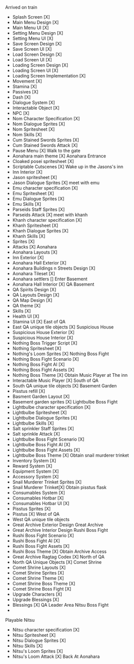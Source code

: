 Arrived on train
- Splash Screen [X]
- Main Menu Design [X]
- Main Menu UI [X]
- Setting Menu Design [X]
- Setting Menu UI [X]
- Save Screen Design [X]
- Save Screen UI [X]
- Load Screen Design [X]
- Load Screen UI [X]
- Loading Screen Design [X]
- Loading Screen UI [X]
- Loading Screen Implementation [X]
- Movement [X]
- Stamina [X]
- Passives [X]
- Dash [X]
- Dialogue System [X]
- Interactable Object [X]
- NPC [X]
- Nom Character Specification [X]
- Nom Dialogue Sprites [X]
- Nom Spritesheet [X]
- Nom Skills [X]
- Cum Stained Swords Sprites [X]
- Cum Stained Swords Attack [X]
- Pause Menu [X]
Walk to the gate
- Aonahara main theme [X]
Aonahara Entrance
- Cloaked posei spritesheet [X]
- Scriptable Cutscenes [X]
Wake up in the Jasons's inn
- Inn Interior [X]
- Jason spritesheet [X]
- Jason Dialogue Sprites [X]
meet with emu
- Emu character specification [X]
- Emu Spritesheet [X]
- Emu Dialogue Sprites [X]
- Emu Skills [X]
- Parseids Staff Sprites [X]
- Parseids Attack [X]
meet with khanh
- Khanh character specification [X]
- Khanh Spritesheet [X]
- Khanh Dialogue Sprites [X]
- Khanh Skills [X]
-  Sprites [X]
-  Attacks [X]
Aonahara
- Aonahara Layouts [X]
- Inn Exterior [X]
- Aonahara Hall Exterior [X]
- Aonahara Buildings n Streets Design [X]
- Aonahara Tileset [X]
- Aonahara settlers []
Enter Basement
- Aonahara Hall Interior [X]
QA Basement
- QA Spirits Design [X]
- QA Layouts Design [X]
- QA Map Design [X]
- QA theme [X]
- Skills [X]
- Health UI [X]
- Stamina UI [X]
East of QA
- East QA unique tile objects [X]
Suspicious House
- Suspicious House Exterior [X]
- Suspicious House Interior [X]
- Nothing Boss Trigger Script [X]
- Nothing Spritesheet [X]
- Nothing's Loom Sprites [X]
Nothing Boss Fight
- Nothing Boss Fight Scenario [X]
- Nothing Boss Fight AI [X]
- Nothing Boss Fight Assets [X]
- Nothing Boss Theme [X]
Obtain Music Player at The inn
- Interactable Music Player [X]
South of QA
- South QA unique tile objects [X]
Basement Garden
- Pisstus refill [X]
- Basment Garden Layout  [X]
- Basement garden sprites [X]
Lightbulbe Boss Fight
- Lightbulbe character specification [X]
- Lightbulbe Spritesheet [X]
- Lightbulbe Dialogue Sprites [X]
- Lightbulbe Skills [X]
- Salt sprinkler Staff Sprites [X]
- Salt sprinkle Attack [X]
- Lightbulbe Boss Fight Scenario [X]
- Lightbulbe Boss Fight AI [X]
- Lightbulbe Boss Fight Assets [X]
- Lightbulbe Boss Theme [X]
Obtain snail murderer trinket
- Inventory System [X]
- Reward System  [X]
- Equipment System [X]
- Accessory System [X]
- Snail Murderer Trinket Sprites [X]
- Snail Murderer Trinket[X]
Obtain pisstus flask
- Consumables System [X]
- Consumables Hotbar [X]
- Consumables Hotbar UI [X]
- Pisstus Sprites [X]
- Pisstus [X]
West of QA
- West QA unique tile objects
- Great Archive Exterior Design
Great Archive
- Great Archive Interior Design
Rushi Boss Fight
- Rushi Boss Fight Scenario [X]
- Rushi Boss Fight AI [X]
- Rushi Boss Fight Assets [X]
- Rushi Boss Theme [X]
Obtain Archive Access
- Great Archive Ragtag Codex [X]
North of QA
- North QA Unique Objects [X]
Comet Shrine
- Comet Shrine Layouts [X]
- Comet Shrine Sprites [X]
- Comet Shrine Theme [X]
- Comet Shrine Boss Theme [X]
- Comet Shrine Boss Fight [X]
- Upgrade Characters [X]
- Upgrade Blessings [X]
- Blessings [X]
QA Leader Area
Nitsu Boss Fight
- 
Playable Nitsu
- Nitsu character specification [X]
- Nitsu Spritesheet [X]
- Nitsu Dialogue Sprites [X]
- Nitsu Skills [X]
- Nitsu's Loom Sprites [X]
- Nitsu's Loom Attack [X]
Back At Aonahara
